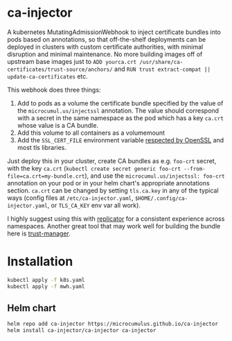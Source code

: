 # ca-injector

A kubernetes MutatingAdmissionWebhook to inject certificate bundles into pods
based on annotations, so that off-the-shelf deployments can be deployed in
clusters with custom certificate authorities, with minimal disruption and
minimal maintenance. No more building images off of upstream base images just to
`ADD yourca.crt /usr/share/ca-certificates/trust-source/anchors/` and `RUN trust
extract-compat || update-ca-certificates` etc.

This webhook does three things:

1. Add to pods as a volume the certificate bundle specified by the value of the
   `microcumul.us/injectssl` annotation. The value should correspond with a
   secret in the same namespace as the pod which has a key `ca.crt` whose value
   is a CA bundle.
1. Add this volume to all containers as a volumemount
1. Add the `SSL_CERT_FILE` environment variable [respected by
   OpenSSL](https://www.openssl.org/docs/man3.1/man3/SSL_CTX_set_default_verify_paths.html)
   and most tls libraries.

Just deploy this in your cluster, create CA bundles as e.g. `foo-crt` secret,
with the key `ca.crt` (`kubectl create secret generic foo-crt
--from-file=ca.crt=my-bundle.crt`), and use the `microcumul.us/injectssl:
foo-crt` annotation on your pod or in your helm chart's appropriate annotations
section. `ca.crt` can be changed by setting `tls.ca.key` in any of the typical
ways (config files at `/etc/ca-injector.yaml`, `$HOME/.config/ca-injector.yaml`,
or `TLS_CA_KEY` env var all work). 

I highly suggest using this with
[replicator](https://github.com/mittwald/kubernetes-replicator) for a consistent
experience across namespaces. Another great tool that may work well for building
the bundle here is [trust-manager](https://github.com/cert-manager/trust-manager).

# Installation

```bash
kubectl apply -f k8s.yaml
kubectl apply -f mwh.yaml
```

## Helm chart

```bash
helm repo add ca-injector https://microcumulus.github.io/ca-injector
helm install ca-injector/ca-injector ca-injector
```
